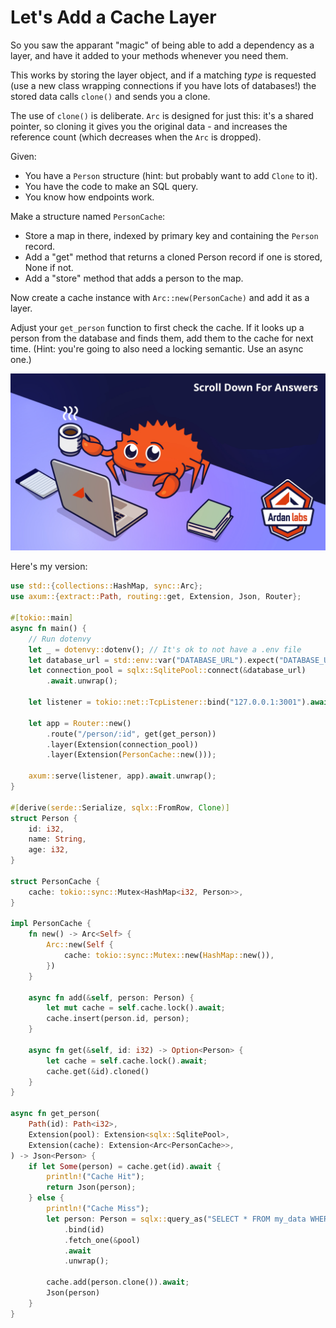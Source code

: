 # Let's Add a Cache Layer

So you saw the apparant "magic" of being able to add a dependency as a layer, and have it added to your methods whenever you need them.

This works by storing the layer object, and if a matching *type* is requested (use a new class wrapping connections if you have lots of databases!) the stored data calls `clone()` and sends you a clone.

The use of `clone()` is deliberate. `Arc` is designed for just this: it's a shared pointer, so cloning it gives you the original data - and increases the reference count (which decreases when the `Arc` is dropped).

Given:

* You have a `Person` structure (hint: but probably want to add `Clone` to it).
* You have the code to make an SQL query.
* You know how endpoints work.

Make a structure named `PersonCache`: 
* Store a map in there, indexed by primary key and containing the `Person` record.
* Add a "get" method that returns a cloned Person record if one is stored, None if not.
* Add a "store" method that adds a person to the map.

Now create a cache instance with `Arc::new(PersonCache)` and add it as a layer.

Adjust your `get_person` function to first check the cache. If it looks up a person from the database and finds them, add them to the cache for next time. (Hint: you're going to also need a locking semantic. Use an async one.)

![](../images/ScrollTime.png)

Here's my version:

```rust
use std::{collections::HashMap, sync::Arc};
use axum::{extract::Path, routing::get, Extension, Json, Router};

#[tokio::main]
async fn main() {
    // Run dotenvy
    let _ = dotenvy::dotenv(); // It's ok to not have a .env file
    let database_url = std::env::var("DATABASE_URL").expect("DATABASE_URL must be set");
    let connection_pool = sqlx::SqlitePool::connect(&database_url)
        .await.unwrap();

    let listener = tokio::net::TcpListener::bind("127.0.0.1:3001").await.unwrap();

    let app = Router::new()
        .route("/person/:id", get(get_person))
        .layer(Extension(connection_pool))
        .layer(Extension(PersonCache::new()));

    axum::serve(listener, app).await.unwrap();
}

#[derive(serde::Serialize, sqlx::FromRow, Clone)]
struct Person {
    id: i32,
    name: String,
    age: i32,
}

struct PersonCache {
    cache: tokio::sync::Mutex<HashMap<i32, Person>>,
}

impl PersonCache {
    fn new() -> Arc<Self> {
        Arc::new(Self {
            cache: tokio::sync::Mutex::new(HashMap::new()),
        })
    }

    async fn add(&self, person: Person) {
        let mut cache = self.cache.lock().await;
        cache.insert(person.id, person);
    }

    async fn get(&self, id: i32) -> Option<Person> {
        let cache = self.cache.lock().await;
        cache.get(&id).cloned()
    }
}

async fn get_person(
    Path(id): Path<i32>,
    Extension(pool): Extension<sqlx::SqlitePool>,
    Extension(cache): Extension<Arc<PersonCache>>,
) -> Json<Person> {
    if let Some(person) = cache.get(id).await {
        println!("Cache Hit");
        return Json(person);
    } else {
        println!("Cache Miss");
        let person: Person = sqlx::query_as("SELECT * FROM my_data WHERE id = ?")
            .bind(id)
            .fetch_one(&pool)
            .await
            .unwrap();

        cache.add(person.clone()).await;
        Json(person)
    }
}
```